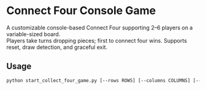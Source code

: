 # Connect Four Console Game

A customizable console-based Connect Four supporting 2–6 players on a variable-sized board.  
Players take turns dropping pieces; first to connect four wins. Supports reset, draw detection, and graceful exit.

## Usage

```bash
python start_collect_four_game.py [--rows ROWS] [--columns COLUMNS] [--players NUM_PLAYERS]

